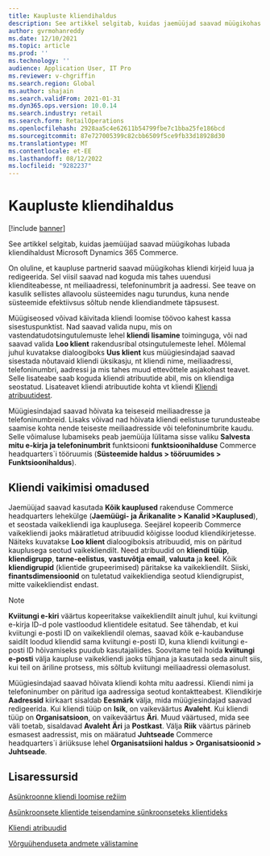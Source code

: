 ```yaml
---
title: Kaupluste kliendihaldus
description: See artikkel selgitab, kuidas jaemüüjad saavad müügikohas lubada kliendihaldust Microsoft Dynamics 365 Commerce.
author: gvrmohanreddy
ms.date: 12/10/2021
ms.topic: article
ms.prod: ''
ms.technology: ''
audience: Application User, IT Pro
ms.reviewer: v-chgriffin
ms.search.region: Global
ms.author: shajain
ms.search.validFrom: 2021-01-31
ms.dyn365.ops.version: 10.0.14
ms.search.industry: retail
ms.search.form: RetailOperations
ms.openlocfilehash: 2928aa5c4e62611b54799fbe7c1bba25fe186bcd
ms.sourcegitcommit: 87e727005399c82cbb6509f5ce9fb33d18928d30
ms.translationtype: MT
ms.contentlocale: et-EE
ms.lasthandoff: 08/12/2022
ms.locfileid: "9282237"
---
```

# <a name="customer-management-in-stores"></a>Kaupluste kliendihaldus

[!include [banner](includes/banner.md)]

See artikkel selgitab, kuidas jaemüüjad saavad müügikohas lubada kliendihaldust Microsoft Dynamics 365 Commerce.

On oluline, et kaupluse partnerid saavad müügikohas kliendi kirjeid luua ja redigeerida. Sel viisil saavad nad koguda mis tahes uuendusi klienditeabesse, nt meiliaadressi, telefoninumbrit ja aadressi. See teave on kasulik sellistes allavoolu süsteemides nagu turundus, kuna nende süsteemide efektiivsus sõltub nende kliendiandmete täpsusest.

Müügiseosed võivad käivitada kliendi loomise töövoo kahest kassa sisestuspunktist. Nad saavad valida nupu, mis on vastendatudotsingutulemuste lehel **kliendi lisamine** toiminguga, või nad saavad valida **Loo klient** rakendusribal otsingutulemeste lehel. Mõlemal juhul kuvatakse dialoogiboks **Uus klient** kus müügiesindajad saavad sisestada nõutavaid kliendi üksikasju, nt kliendi nime, meiliaadressi, telefoninumbri, aadressi ja mis tahes muud ettevõttele asjakohast teavet. Selle lisateabe saab koguda kliendi atribuutide abil, mis on kliendiga seostatud. Lisateavet kliendi atribuutide kohta vt kliendi [Kliendi atribuutidest](dev-itpro/customer-attributes.md).

Müügiesindajad saavad hõivata ka teiseseid meiliaadresse ja telefoninumbreid. Lisaks võivad nad hõivata kliendi eelistuse turundusteabe saamise kohta nende teiseste meiliaadresside või telefoninumbrite kaudu. Selle võimaluse lubamiseks peab jaemüüja lülitama sisse valiku **Salvesta mitu e-kirja ja telefoninumbrit** funktsiooni **funktsioonihalduse** Commerce headquarters`i tööruumis (**Süsteemide haldus \> tööruumides \> Funktsioonihaldus**).

## <a name="default-customer-properties"></a>Kliendi vaikimisi omadused

Jaemüüjad saavad kasutada **Kõik kauplused** rakenduse Commerce headquarters lehekülge (**Jaemüügi- ja Ärikanalite \> Kanalid \>Kauplused**), et seostada vaikekliendi iga kauplusega. Seejärel kopeerib Commerce vaikekliendi jaoks määratletud atribuudid kõigisse loodud kliendikirjetesse. Näiteks kuvatakse **Loo klient** dialoogiboksis atribuudid, mis on päritud kauplusega seotud vaikekliendilt. Need atribuudid on **kliendi tüüp**, **kliendigrupp**, **tarne-eelistus**, **vastuvõtja email**, **valuuta** ja **keel**. Kõik **kliendigrupid** (klientide grupeerimised) päritakse ka vaikekliendilt. Siiski, **finantsdimensioonid** on tuletatud vaikekliendiga seotud kliendigrupist, mitte vaikekliendist endast.

> [!NOTE]
> **Kviitungi e-kiri** väärtus kopeeritakse vaikekliendilt ainult juhul, kui kviitungi e-kirja ID-d pole vastloodud klientidele esitatud. See tähendab, et kui kviitungi e-posti ID on vaikekliendil olemas, saavad kõik e-kaubanduse saidilt loodud kliendid sama kviitungi e-posti ID, kuna kliendi kviitungi e-posti ID hõivamiseks puudub kasutajaliides. Soovitame teil hoida **kviitungi e-posti** välja kaupluse vaikekliendi jaoks tühjana ja kasutada seda ainult siis, kui teil on äriline protsess, mis sõltub kviitungi meiliaadressi olemasolust. 

Müügiesindajad saavad hõivata kliendi kohta mitu aadressi. Kliendi nimi ja telefoninumber on päritud iga aadressiga seotud kontaktteabest. Kliendikirje **Aadressid** kiirkaart sisaldab **Eesmärk** välja, mida müügiesindajad saavad redigeerida. Kui kliendi tüüp on **Isik**, on vaikeväärtus **Avaleht**. Kui kliendi tüüp on **Organisatsioon**, on vaikeväärtus **Äri**. Muud väärtused, mida see väli toetab, sisaldavad **Avaleht** **Äri** ja **Postkast**. Välja **Riik** väärtus pärineb esmasest aadressist, mis on määratud **Juhtseade** Commerce headquarters`i äriüksuse lehel **Organisatsiioni haldus \> Organisatsioonid \> Juhtseade**.



## <a name="additional-resources"></a>Lisaressursid

[Asünkroonne kliendi loomise režiim](async-customer-mode.md)

[Asünkroonsete klientide teisendamine sünkroonseteks klientideks](convert-async-to-sync.md)

[Kliendi atribuudid](dev-itpro/customer-attributes.md)

[Võrguühenduseta andmete välistamine](dev-itpro/implementation-considerations-cdx.md#offline-data-exclusion)
